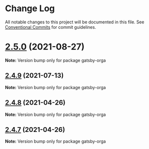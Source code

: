 # Change Log

All notable changes to this project will be documented in this file.
See [Conventional Commits](https://conventionalcommits.org) for commit guidelines.

# [2.5.0](https://github.com/gatsbyjs/gatsby-starter-default/compare/v2.4.9...v2.5.0) (2021-08-27)

**Note:** Version bump only for package gatsby-orga

## [2.4.9](https://github.com/gatsbyjs/gatsby-starter-default/compare/v2.4.8...v2.4.9) (2021-07-13)

**Note:** Version bump only for package gatsby-orga

## [2.4.8](https://github.com/gatsbyjs/gatsby-starter-default/compare/v2.4.7...v2.4.8) (2021-04-26)

**Note:** Version bump only for package gatsby-orga

## [2.4.7](https://github.com/gatsbyjs/gatsby-starter-default/compare/v2.4.6...v2.4.7) (2021-04-26)

**Note:** Version bump only for package gatsby-orga
